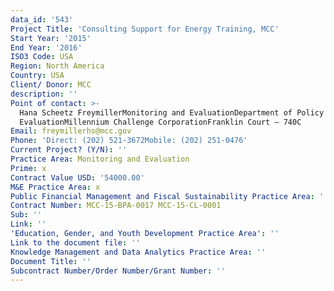 ```yaml
---
data_id: '543'
Project Title: 'Consulting Support for Energy Training, MCC'
Start Year: '2015'
End Year: '2016'
ISO3 Code: USA
Region: North America
Country: USA
Client/ Donor: MCC
description: ''
Point of contact: >-
  Hana Scheetz FreymillerMonitoring and EvaluationDepartment of Policy and
  EvaluationMillennium Challenge CorporationFranklin Court – 740C
Email: freymillerhs@mcc.gov
Phone: 'Direct: (202) 521-3672Mobile: (202) 251-0476'
Current Project? (Y/N): ''
Practice Area: Monitoring and Evaluation
Prime: x
Contract Value USD: '54000.00'
M&E Practice Area: x
Public Financial Management and Fiscal Sustainability Practice Area: ''
Contract Number: MCC‐15‐BPA‐0017 MCC‐15‐CL‐0001
Sub: ''
Link: ''
'Education, Gender, and Youth Development Practice Area': ''
Link to the document file: ''
Knowledge Management and Data Analytics Practice Area: ''
Document Title: ''
Subcontract Number/Order Number/Grant Number: ''
---
```

